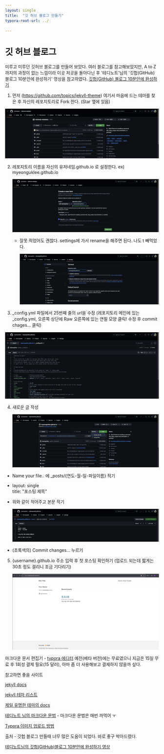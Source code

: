 ```yaml
---
layout: single
title:  "깃 허브 블로그 만들기"
typora-root-url: ../

---
```


# 깃 허브 블로그

미루고 미루던 깃허브 블로그를 만들어 보았다. 여러 블로그를 참고해보았지만, A to Z 까지의 과정이 없는 느낌이라 이곳 저곳을 돌아다닌 후 '테디노트'님의 '깃헙(GitHub) 블로그 10분안에 완성하기' 영상을 참고하였다. [깃헙(GitHub) 블로그 10분안에 완성하기](https://youtu.be/ACzFIAOsfpM?si=2FlYV7IyHBXz2S5f)

1. 먼저 (https://github.com/topics/jekyll-theme) 여기서 마음에 드는 테마를 찾은 후 자신의 레포지토리로 Fork 한다. (Star 옆에 있음)

![jekyll-theme](/images/2024-10-13-github_blog/jekyll-theme-8817056.png)

2. 레포지토리 이름을 자신의 유저네임.github.io 로 설정한다. ex) myeonguklee.github.io

   ![Fork-name](/images/2024-10-13-github_blog/Fork-name-8817201.png)

   + 잘못 적었어도 괜찮다. settings에 가서 rename을 해주면 된다. 나도 t 빼먹었다.

     ![Rename](/images/2024-10-13-github_blog/Rename.png)

3.  _config.yml 파일에서 25번째 줄의 url을 수정 (레포지토리 메인에 있는 _config.yml, 오른쪽 상단에 Raw 오른쪽에 있는 연필 모양 클릭! 수정 후 commit chages... 클릭)

![config-url_edit](/images/2024-10-13-github_blog/config-url_edit.png)

4. 새로운 글 작성

   ![create](/images/2024-10-13-github_blog/create.png)

- Name your file.. 에 _posts/{연도-월-일-파일이름} 적기

- layout: single <br>title: "포스팅 제목" 

- 위와 같이 적어주고 본문 적기

   ![post](/images/2024-10-13-github_blog/post.png)

- (초록색의) Commit changes... 누르기

5. {username}.github.io 주소 입력 후 첫 포스팅 확인하기 (업로드 되는데 짧게는 30초 정도 걸리니 조금 기다리기)

   ![github-blog](/images/2024-10-13-github_blog/github-blog.png)



마크다운 문서 편집기 - [typora 에디터](https://typora.io/)
  예전(베타 버전)에는 무료였으니 지금은 15일 무료 후 1회성 결제 필요(15 달러), 아마 좀 더 사용해보고 결제하지 않을까 싶다.



참고하면 좋을 사이트

[jekyll docs](https://jekyllrb.com/docs/posts/)

[jekyll 테마 리스트](https://github.com/topics/jekyll-theme)

[제일 유명한 테마의 docs](https://mmistakes.github.io/minimal-mistakes/docs/configuration/)

[테디노트 님의 마크다운 문법](https://teddylee777.github.io/jekyll/Jekyll-%EC%82%AC%EC%9A%A9%EC%9D%84-%EC%9C%84%ED%95%9C-markdown-%EB%AC%B8%EB%B2%95/#google_vignette) - 마크다운 문법은 매번 까먹어 ㅜ

[Typora 이미지 업로드 방법](https://peterica.tistory.com/545)



출처 - 깃헙 블로그 만들때 너무 많은 도움이 되었다. 바로 좋구 박아드렸다.

[테디노트님의 깃헙(GitHub)블로그 10분안에 완성하기 영상](https://youtu.be/ACzFIAOsfpM?si=jpIlmTTMh-7RJ8XJ)
